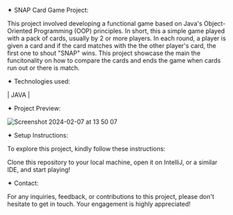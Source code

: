 ✦ SNAP Card Game Project:

This project involved developing a functional game based on Java's Object-Oriented Programming (OOP) principles. In short, this a simple game played with a pack of cards, usually by 2 or more players.
In each round, a player is given a card and if the card matches with the the other player's card, the first one to shout "SNAP" wins. This project showcase the main the funcitonality on how to compare the cards and ends the game when cards run out or there is match.

✦ Technologies used:

| JAVA |

✦ Project Preview:

![Screenshot 2024-02-07 at 13 50 07](https://github.com/AISimonetta/snap/assets/122782260/b2cb76ea-b1dc-450b-bff8-6883cee457d5)

✦ Setup Instructions:

To explore this project, kindly follow these instructions:

Clone this repository to your local machine, open it on IntelliJ, or a similar IDE, and start playing!

✦ Contact:

For any inquiries, feedback, or contributions to this project, please don't hesitate to get in touch. Your engagement is highly appreciated!
